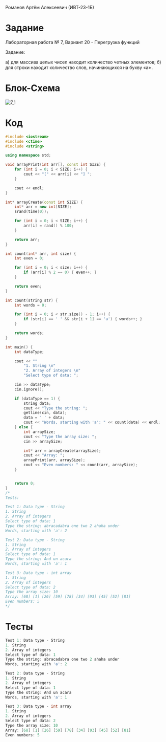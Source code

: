 Романов Артём Алексеевич (ИВТ-23-1Б)

# Задание

Лабораторная работа № 7, Вариант 20 - Перегрузка функций

Задание:

а) для массива целых чисел находит количество четных
элементов;
б) для строки находит количество слов, начинающихся на
букву «а» .

# Блок-Схема
![7_1](https://github.com/Wingoush/LABS_PSTU_2023/assets/147124195/e811a551-c913-435c-8e94-5a769888789e)

# Код

```cpp
#include <iostream>
#include <ctime>
#include <string>

using namespace std;

void arrayPrint(int arr[], const int SIZE) {
	for (int i = 0; i < SIZE; i++) {
		cout << "[" << arr[i] << "] ";
	}

	cout << endl;
}

int* arrayCreate(const int SIZE) {
	int* arr = new int[SIZE];
	srand(time(0));

	for (int i = 0; i < SIZE; i++) {
		arr[i] = rand() % 100;
	}

	return arr;
}

int count(int* arr, int size) {
	int even = 0;

	for (int i = 0; i < size; i++) {
		if (arr[i] % 2 == 0) { even++; }
	}

	return even;
}

int count(string str) {
	int words = 0;

	for (int i = 0; i < str.size() - 1; i++) {
		if (str[i] == ' ' && str[i + 1] == 'a') { words++; }
	}

	return words;
}

int main() {
	int dataType;

	cout << ""
		"1. String \n"
		"2. Array of integers \n"
		"Select type of data: ";

	cin >> dataType;
	cin.ignore();

	if (dataType == 1) {
		string data;
		cout << "Type the string: ";
		getline(cin, data);
		data = ' ' + data;
		cout << "Words, starting with 'a': " << count(data) << endl;
	} else {
		int arraySize;
		cout << "Type the array size: ";
		cin >> arraySize;

		int* arr = arrayCreate(arraySize);
		cout << "Array: ";
		arrayPrint(arr, arraySize);
		cout << "Even numbers: " << count(arr, arraySize);
	}


	return 0;
}
/*
Tests:

Test 1: Data type - String
1. String
2. Array of integers
Select type of data: 1
Type the string: abracadabra one two 2 ahaha under
Words, starting with 'a': 2

Test 2: Data type - String
1. String
2. Array of integers
Select type of data: 1
Type the string: And un acara
Words, starting with 'a': 1

Test 3: Data type - int array
1. String
2. Array of integers
Select type of data: 2
Type the array size: 10
Array: [68] [1] [26] [59] [78] [34] [93] [45] [52] [81]
Even numbers: 5
*/
```

# Тесты

```cpp
Test 1: Data type - String
1. String
2. Array of integers
Select type of data: 1
Type the string: abracadabra one two 2 ahaha under
Words, starting with 'a': 2
```

```cpp
Test 2: Data type - String
1. String
2. Array of integers
Select type of data: 1
Type the string: And un acara
Words, starting with 'a': 1
```

```cpp
Test 3: Data type - int array
1. String
2. Array of integers
Select type of data: 2
Type the array size: 10
Array: [68] [1] [26] [59] [78] [34] [93] [45] [52] [81]
Even numbers: 5
```
